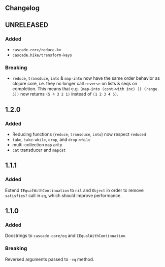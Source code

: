 ## Changelog

## UNRELEASED

### Added

* `cascade.core/reduce-kv`
* `cascade.hike/transform-keys`

### Breaking

* `reduce`, `transduce`, `into` & `map-into` now have the same order behavior as clojure core,
i.e. they no longer call `reverse` on lists & seqs on completion.
This means that e.g. `(map-into (cont-with inc) () (range 5))` now returns `(5 4 3 2 1)`
instead of `(1 2 3 4 5)`.

## 1.2.0

### Added

* Reducing functions (`reduce`, `transduce`, `into`) now respect `reduced`
* `take`, `take-while`, `drop`, and `drop-while`
* multi-collection `map` arity
* `cat` transducer and `mapcat`

## 1.1.1

### Added

Extend `IEqualWithContinuation` to `nil` and `Object` in order to remove
`satisfies?` call in `eq`, which should improve performance.

## 1.1.0

### Added

Docstrings to `cascade.core/eq` and `IEqualWithContinuation`.

### Breaking

Reversed arguments passed to `-eq` method.
